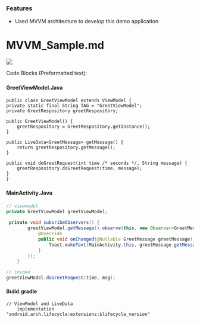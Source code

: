 ### Features

- Used MVVM architecture to develop this demo application

# MVVM_Sample.md

![](https://pandao.github.io/editor.md/images/logos/editormd-logo-180x180.png)

Code Blocks (Preformatted text):

#### GreetViewModel.Java　

    public class GreetViewModel extends ViewModel {
    private static final String TAG = "GreetViewModel";
    private GreetRespository greetRespository;

    public GreetViewModel() {
        greetRespository = GreetRespository.getInstance();
    }

    public LiveData<GreetMessage> getMessage() {
        return greetRespository.getMessage();
    }

    public void doGreetRequest(int time /* seconds */, String message) {
        greetRespository.doGreetRequest(time, message);
    }
	}


#### MainActivity.Java　
```java
// viewmodel
private GreetViewModel greetViewModel;
 
 private void subsribeObservers() {
        greetViewModel.getMessage().observe(this, new Observer<GreetMessage>() {
            @Override
            public void onChanged(@Nullable GreetMessage greetMessage) {
                Toast.makeText(MainActivity.this, greetMessage.getMessage(), greetMessage.getTimeDuration() * 1000).show();
            }
        });
    }

// invoke
greetViewModel.doGreetRequest(time, msg);
```

#### Build.gradle

```groov
// ViewModel and LiveData
    implementation "android.arch.lifecycle:extensions:$lifecycle_version"
```

